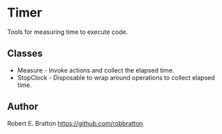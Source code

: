 # Timer
Tools for measuring time to execute code. 

## Classes
- Measure - Invoke actions and collect the elapsed time.
- StopClock - Disposable to wrap around operations to collect elapsed time.

## Author
Robert E. Bratton
https://github.com/robbratton
